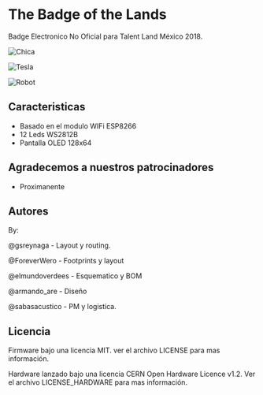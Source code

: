 # The Badge of the Lands
Badge Electronico No Oficial para Talent Land México 2018.

![Chica](https://raw.githubusercontent.com/greenoneo0/BENOTL/master/BENOTL-Diseno/SVG_PCB/Chica/Chica.png)


![Tesla](https://raw.githubusercontent.com/greenoneo0/BENOTL/master/BENOTL-Diseno/SVG_PCB/Robot/Robot.png)

![Robot](https://raw.githubusercontent.com/greenoneo0/BENOTL/master/BENOTL-Diseno/SVG_PCB/Tesla/Tesla.png)


## Caracteristicas

- Basado en el modulo WIFi ESP8266
- 12 Leds WS2812B
- Pantalla OLED 128x64

## Agradecemos a nuestros patrocinadores
- Proximanente
 
## Autores
By:

@gsreynaga      - Layout y routing.

@ForeverWero    - Footprints y layout

@elmundoverdees - Esquematico y BOM

@armando_are    - Diseño

@sabasacustico  - PM y logistica.
 
## Licencia
Firmware bajo una licencia MIT. ver el archivo LICENSE para mas información.

Hardware lanzado bajo una licencia CERN Open Hardware Licence v1.2. Ver el archivo LICENSE_HARDWARE para mas información.